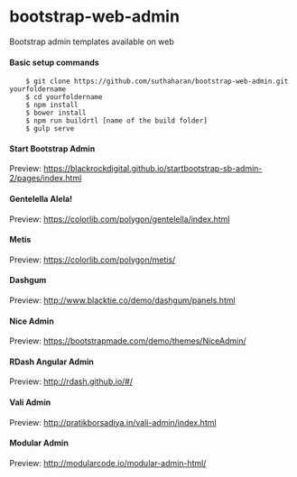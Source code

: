 # bootstrap-web-admin
Bootstrap admin templates available on web

#### Basic setup commands
```shell
    $ git clone https://github.com/suthaharan/bootstrap-web-admin.git yourfoldername
    $ cd yourfoldername
    $ npm install
    $ bower install
    $ npm run buildrtl [name of the build folder]
    $ gulp serve
```

#### Start Bootstrap Admin
Preview: https://blackrockdigital.github.io/startbootstrap-sb-admin-2/pages/index.html

#### Gentelella Alela!
Preview: https://colorlib.com/polygon/gentelella/index.html

#### Metis
Preview: https://colorlib.com/polygon/metis/

#### Dashgum
Preview: http://www.blacktie.co/demo/dashgum/panels.html

#### Nice Admin
Preview: https://bootstrapmade.com/demo/themes/NiceAdmin/

#### RDash Angular Admin
Preview: http://rdash.github.io/#/

#### Vali Admin
Preview: http://pratikborsadiya.in/vali-admin/index.html

#### Modular Admin
Preview: http://modularcode.io/modular-admin-html/